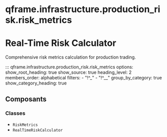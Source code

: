 # qframe.infrastructure.production_risk.risk_metrics


Real-Time Risk Calculator
========================

Comprehensive risk metrics calculation for production trading.


::: qframe.infrastructure.production_risk.risk_metrics
    options:
      show_root_heading: true
      show_source: true
      heading_level: 2
      members_order: alphabetical
      filters:
        - "!^_"
        - "!^__"
      group_by_category: true
      show_category_heading: true

## Composants

### Classes

- `RiskMetrics`
- `RealTimeRiskCalculator`

